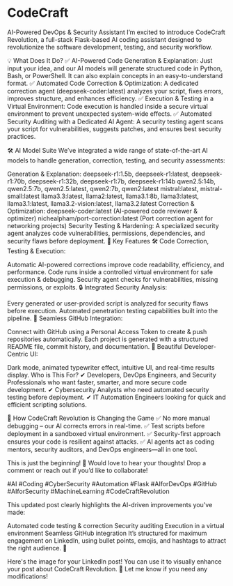 # CodeCraft
AI-Powered DevOps &amp; Security Assistant
I’m excited to introduce CodeCraft Revolution, a full-stack Flask-based AI coding assistant designed to revolutionize the software development, testing, and security workflow.

💡 What Does It Do? ✅ AI-Powered Code Generation & Explanation: Just input your idea, and our AI models will generate structured code in Python, Bash, or PowerShell. It can also explain concepts in an easy-to-understand format.
✅ Automated Code Correction & Optimization: A dedicated correction agent (deepseek-coder:latest) analyzes your script, fixes errors, improves structure, and enhances efficiency.
✅ Execution & Testing in a Virtual Environment: Code execution is handled inside a secure virtual environment to prevent unexpected system-wide effects.
✅ Automated Security Auditing with a Dedicated AI Agent: A security testing agent scans your script for vulnerabilities, suggests patches, and ensures best security practices.

🛠 AI Model Suite
We’ve integrated a wide range of state-of-the-art AI models to handle generation, correction, testing, and security assessments:

Generation & Explanation:
deepseek-r1:1.5b, deepseek-r1:latest, deepseek-r1:70b, deepseek-r1:32b, deepseek-r1:7b, deepseek-r1:14b
qwen2.5:14b, qwen2.5:7b, qwen2.5:latest, qwen2:7b, qwen2:latest
mistral:latest, mistral-small:latest
llama3.3:latest, llama2:latest, llama3.1:8b, llama3:latest, llama3.1:latest, llama3.2-vision:latest, llama3.2:latest
Correction & Optimization:
deepseek-coder:latest (AI-powered code reviewer & optimizer)
nichealpham/port-correction:latest (Port correction agent for networking projects)
Security Testing & Hardening:
A specialized security agent analyzes code vulnerabilities, permissions, dependencies, and security flaws before deployment.
🔧 Key Features
🛠 Code Correction, Testing & Execution:

Automatic AI-powered corrections improve code readability, efficiency, and performance.
Code runs inside a controlled virtual environment for safe execution & debugging.
Security agent checks for vulnerabilities, missing permissions, or exploits.
🔒 Integrated Security Analysis:

Every generated or user-provided script is analyzed for security flaws before execution.
Automated penetration testing capabilities built into the pipeline.
🚀 Seamless GitHub Integration:

Connect with GitHub using a Personal Access Token to create & push repositories automatically.
Each project is generated with a structured README file, commit history, and documentation.
🎨 Beautiful Developer-Centric UI:

Dark mode, animated typewriter effect, intuitive UI, and real-time results display.
Who is This For?
✔ Developers, DevOps Engineers, and Security Professionals who want faster, smarter, and more secure code development.
✔ Cybersecurity Analysts who need automated security testing before deployment.
✔ IT Automation Engineers looking for quick and efficient scripting solutions.

🎯 How CodeCraft Revolution is Changing the Game ✅ No more manual debugging – our AI corrects errors in real-time.
✅ Test scripts before deployment in a sandboxed virtual environment.
✅ Security-first approach ensures your code is resilient against attacks.
✅ AI agents act as coding mentors, security auditors, and DevOps engineers—all in one tool.

This is just the beginning! 🚀
Would love to hear your thoughts! Drop a comment or reach out if you’d like to collaborate!

#AI #Coding #CyberSecurity #Automation #Flask #AIforDevOps #GitHub #AIforSecurity #MachineLearning #CodeCraftRevolution

This updated post clearly highlights the AI-driven improvements you've made:

Automated code testing & correction
Security auditing
Execution in a virtual environment
Seamless GitHub integration
It’s structured for maximum engagement on LinkedIn, using bullet points, emojis, and hashtags to attract the right audience. 🚀

Here's the image for your LinkedIn post! You can use it to visually enhance your post about CodeCraft Revolution. 🚀 Let me know if you need any modifications!
